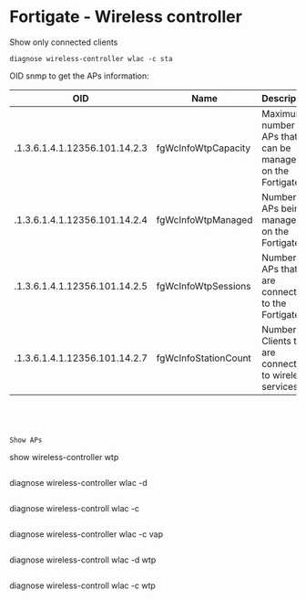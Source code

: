 # Fortigate - Wireless controller

Show only connected clients

```
diagnose wireless-controller wlac -c sta
```

OID snmp to get the APs information:


| OID | Name | Description |
| --- | --- |--- |
| .1.3.6.1.4.1.12356.101.14.2.3 | fgWcInfoWtpCapacity | Maximum number of APs that can be managed on the Fortigate.|
| .1.3.6.1.4.1.12356.101.14.2.4 | fgWcInfoWtpManaged | Number of APs being managed on the Fortigate. |
| .1.3.6.1.4.1.12356.101.14.2.5 | fgWcInfoWtpSessions | Number of APs that are connecting to the Fortigate. |
| .1.3.6.1.4.1.12356.101.14.2.7 | fgWcInfoStationCount	| Number of Clients that are connected to wireless services. |
```




Show APs

```
show wireless-controller wtp
```

```
diagnose wireless-controller wlac -d
```
```
diagnose wireless-controll wlac -c 
```
```
diagnose wireless-controller wlac -c vap
```
```
diagnose wireless-controll wlac -d wtp
```
```
diagnose wireless-controll wlac -c  wtp
```
